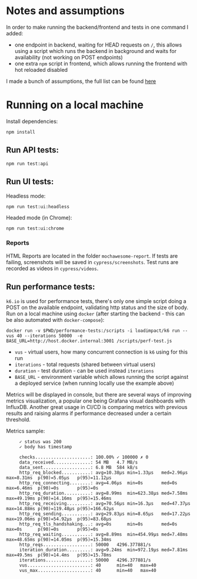 # Notes and assumptions

In order to make running the backend/frontend and tests in one command I added:

- one endpoint in backend, waiting for HEAD requests on `/`, this allows using a script which runs the backend in background and waits for availability (not working on POST endpoints)
- one extra `npm` script in frontend, which allows running the frontend with hot reloaded disabled

I made a bunch of assumptions, the full list can be found [here](Notes.md)

# Running on a local machine

Install dependencies: 

`npm install`

## Run API tests:

`npm run test:api`

## Run UI tests:

Headless mode: 

`npm run test:ui:headless`

Headed mode (in Chrome):

`npm run test:ui:chrome`

### Reports

HTML Reports are located in the folder `mochawesome-report`. If tests are failing, screenshots will be saved in `cypress/screenshots`. Test runs are recorded as videos in `cypress/videos`.

## Run performance tests:

`k6.io` is used for performance tests, there's only one simple script doing a POST on the available endpoint, validating http status and the size of body.
Run on a local machine using `docker` (after starting the backend - this can be also automated with `docker-compose`):

`docker run -v $PWD/performance-tests:/scripts -i loadimpact/k6 run --vus 40 --iterations 50000  -e BASE_URL=http://host.docker.internal:3001 /scripts/perf-test.js`

- `vus` - virtual users, how many concurrent connection is `k6` using for this run
- `iterations` - total requests (shared between virtual users)
- `duration` - test duration - can be used instead `iterations`
- `BASE_URL` - environment variable which allows running the script against a deployed service (when running locally use the example above)

Metrics will be displayed in console, but there are several ways of improving metrics visualization, a popular one being Grafana visual dashboards with InfluxDB. Another great usage in CI/CD is comparing metrics with previous results and raising alarms if performance decreased under a certain threshold.

Metrics sample:

```
     ✓ status was 200
     ✓ body has timestamp

     checks.....................: 100.00% ✓ 100000 ✗ 0   
     data_received..............: 54 MB   4.7 MB/s
     data_sent..................: 6.8 MB  584 kB/s
     http_req_blocked...........: avg=10.38µs min=1.33µs   med=2.96µs  max=8.31ms  p(90)=5.05µs   p(95)=11.12µs 
     http_req_connecting........: avg=4.06µs  min=0s       med=0s      max=6.46ms  p(90)=0s       p(95)=0s      
     http_req_duration..........: avg=8.99ms  min=623.38µs med=7.58ms  max=49.19ms p(90)=14.16ms  p(95)=15.46ms 
     http_req_receiving.........: avg=70.56µs min=16.3µs   med=47.37µs max=14.88ms p(90)=119.48µs p(95)=166.62µs
     http_req_sending...........: avg=29.83µs min=8.65µs   med=17.22µs max=19.06ms p(90)=54.92µs  p(95)=83.68µs 
     http_req_tls_handshaking...: avg=0s      min=0s       med=0s      max=0s      p(90)=0s       p(95)=0s      
     http_req_waiting...........: avg=8.89ms  min=454.99µs med=7.48ms  max=48.65ms p(90)=14.05ms  p(95)=15.34ms 
     http_reqs..................: 50000   4296.377881/s
     iteration_duration.........: avg=9.24ms  min=972.19µs med=7.81ms  max=49.5ms  p(90)=14.4ms   p(95)=15.78ms 
     iterations.................: 50000   4296.377881/s
     vus........................: 40      min=40   max=40
     vus_max....................: 40      min=40   max=40
```



